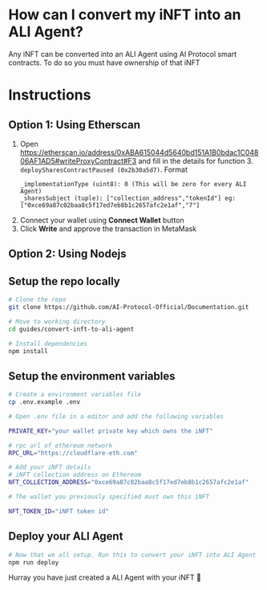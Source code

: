 # How can I convert my iNFT into an ALI Agent?
Any iNFT can be converted into an ALI Agent using AI Protocol smart contracts. To do so you must have ownership of that iNFT

# Instructions
## Option 1: Using Etherscan

1. Open https://etherscan.io/address/0xABA615044d5640bd151A1B0bdac1C04806AF1AD5#writeProxyContract#F3 and fill in the details for function 3. `deploySharesContractPaused (0x2b30a5d7)`. Format
    ```
    _implementationType (uint8): 0 (This will be zero for every ALI Agent)
    _sharesSubject (tuple): ["collection_address","tokenId"] eg: ["0xce69a87c02baa8c5f17ed7eb8b1c2657afc2e1af","7"]
    ```
2. Connect your wallet using **Connect Wallet** button
3. Click **Write** and approve the transaction in MetaMask

## Option 2: Using Nodejs
## Setup the repo locally
```bash
# Clone the repo
git clone https://github.com/AI-Protocol-Official/Documentation.git

# Move to working directory
cd guides/convert-inft-to-ali-agent

# Install dependencies
npm install
```

## Setup the environment variables

```bash
# Create a environment variables file
cp .env.example .env

# Open .env file in a editor and add the following variables

PRIVATE_KEY="your wallet private key which owns the iNFT"

# rpc url of ethereum network
RPC_URL="https://cloudflare-eth.com"

# Add your iNFT details
# iNFT collection address on Ethereum
NFT_COLLECTION_ADDRESS="0xce69a87c02baa8c5f17ed7eb8b1c2657afc2e1af"

# The wallet you previously specified must own this iNFT

NFT_TOKEN_ID="iNFT token id"
```


## Deploy your ALI Agent

```bash
# Now that we all setup. Run this to convert your iNFT into ALI Agent
npm run deploy
```

Hurray you have just created a ALI Agent with your iNFT 🥳